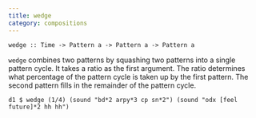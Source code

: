 ```yaml
---
title: wedge
category: compositions
---
```


~~~~{haskell}
wedge :: Time -> Pattern a -> Pattern a -> Pattern a
~~~~

`wedge` combines two patterns by squashing two patterns into a single pattern cycle.
It takes a ratio as the first argument. The ratio determines what percentage of the
pattern cycle is taken up by the first pattern. The second pattern fills in the
remainder of the pattern cycle.

~~~~{haskell}
d1 $ wedge (1/4) (sound "bd*2 arpy*3 cp sn*2") (sound "odx [feel future]*2 hh hh")
~~~~